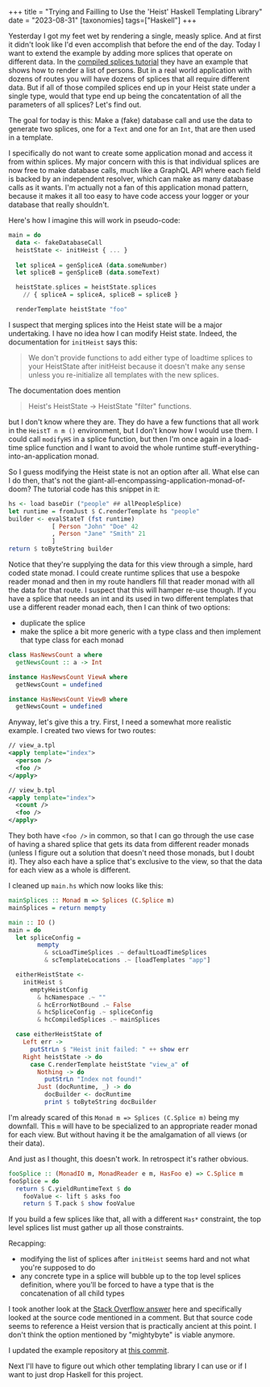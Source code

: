 +++
title = "Trying and Failling to Use the 'Heist' Haskell Templating Library"
date = "2023-08-31"
[taxonomies]
tags=["Haskell"]
+++

Yesterday I got my feet wet by rendering a single, measly splice. And at first it didn't look like I'd even accomplish that before the end of the day. Today I want to extend the example by adding more splices that operate on different data. In the [compiled splices tutorial](http://snapframework.com/docs/tutorials/compiled-splices) they have an example that shows how to render a list of persons. But in a real world application with dozens of routes you will have dozens of splices that all require different data. But if all of those compiled splices end up in your Heist state under a single type, would that type end up being the concatentation of all the parameters of all splices? Let's find out.

The goal for today is this: Make a (fake) database call and use the data to generate two splices, one for a `Text` and one for an `Int`, that are then used in a template.

I specifically do not want to create some application monad and access it from within splices. My major concern with this is that individual splices are now free to make database calls, much like a GraphQL API where each field is backed by an independent resolver, which can make as many database calls as it wants. I'm actually not a fan of this application monad pattern, because it makes it all too easy to have code access your logger or your database that really shouldn't.

Here's how I imagine this will work in pseudo-code:

```haskell
main = do
  data <- fakeDatabaseCall
  heistState <- initHeist { ... }
  
  let spliceA = genSpliceA (data.someNumber)
  let spliceB = genSpliceB (data.someText)

  heistState.splices = heistState.splices
    // { spliceA = spliceA, spliceB = spliceB }

  renderTemplate heistState "foo"
```

I suspect that merging splices into the Heist state will be a major undertaking. I have no idea how I can modify Heist state. Indeed, the documentation for `initHeist` says this:
> We don't provide functions to add either type of loadtime splices to your HeistState after initHeist because it doesn't make any sense unless you re-initialize all templates with the new splices.

The documentation does mention
>  Heist's HeistState -> HeistState "filter" functions. 

but I don't know where they are. They do have a few functions that all work in the `HeistT n m ()` environment, but I don't know how I would use them. I could call `modifyHS` in a splice function, but then I'm once again in a load-time splice function and I want to avoid the whole runtime stuff-everything-into-an-application monad.

So I guess modifying the Heist state is not an option after all. What else can I do then, that's not the giant-all-encompassing-application-monad-of-doom? The tutorial code has this snippet in it:

```haskell
hs <- load baseDir ("people" ## allPeopleSplice)
let runtime = fromJust $ C.renderTemplate hs "people"
builder <- evalStateT (fst runtime)
            [ Person "John" "Doe" 42
            , Person "Jane" "Smith" 21
            ]
return $ toByteString builder
```

Notice that they're supplying the data for this view through a simple, hard coded state monad. I could create runtime splices that use a bespoke reader monad and then in my route handlers fill that reader monad with all the data for that route. I suspect that this will hamper re-use though. If you have a splice that needs an int and its used in two different templates that use a different reader monad each, then I can think of two options:
- duplicate the splice
- make the splice a bit more generic with a type class and then implement that type class for each monad

```haskell
class HasNewsCount a where
  getNewsCount :: a -> Int

instance HasNewsCount ViewA where
  getNewsCount = undefined

instance HasNewsCount ViewB where
  getNewsCount = undefined
```

Anyway, let's give this a try. First, I need a somewhat more realistic example. I created two views for two routes:

```xml
// view_a.tpl
<apply template="index">
  <person />
  <foo />
</apply>

// view_b.tpl
<apply template="index">
  <count />
  <foo />
</apply>
```

They both have `<foo />` in common, so that I can go through the use case of having a shared splice that gets its data from different reader monads (unless I figure out a solution that doesn't need those monads, but I doubt it). They also each have a splice that's exclusive to the view, so that the data for each view as a whole is different.

I cleaned up `main.hs` which now looks like this:

```haskell
mainSplices :: Monad m => Splices (C.Splice m)
mainSplices = return mempty

main :: IO ()
main = do
  let spliceConfig =
        mempty
          & scLoadTimeSplices .~ defaultLoadTimeSplices
          & scTemplateLocations .~ [loadTemplates "app"]

  eitherHeistState <-
    initHeist $
      emptyHeistConfig
        & hcNamespace .~ ""
        & hcErrorNotBound .~ False
        & hcSpliceConfig .~ spliceConfig
        & hcCompiledSplices .~ mainSplices

  case eitherHeistState of
    Left err ->
      putStrLn $ "Heist init failed: " ++ show err
    Right heistState -> do
      case C.renderTemplate heistState "view_a" of
        Nothing -> do
          putStrLn "Index not found!"
        Just (docRuntime, _) -> do
          docBuilder <- docRuntime
          print $ toByteString docBuilder
```

I'm already scared of this `Monad m => Splices (C.Splice m)` being my downfall. This `m` will have to be specialized to an appropriate reader monad for each view. But without having it be the amalgamation of all views (or their data).

And just as I thought, this doesn't work. In retrospect it's rather obvious.

```haskell
fooSplice :: (MonadIO m, MonadReader e m, HasFoo e) => C.Splice m
fooSplice = do
  return $ C.yieldRuntimeText $ do
    fooValue <- lift $ asks foo
    return $ T.pack $ show fooValue
```

If you build a few splices like that, all with a different `Has*` constraint, the top level splices list must gather up all those constraints.

Recapping:
- modifying the list of splices after `initHeist` seems hard and not what you're supposed to do
- any concrete type in a splice will bubble up to the top level splices definition, where you'll be forced to have a type that is the concatenation of all child types

I took another look at the [Stack Overflow answer](https://stackoverflow.com/questions/8023191/using-values-not-from-the-application-monad-with-heist-templates) here and specifically looked at the source code mentioned in a comment. But that source code seems to reference a Heist version that is practically ancient at this point. I don't think the option mentioned by "mightybyte" is viable anymore.

I updated the example repository at [this commit](https://github.com/cideM/heist_getting_started/tree/498e072a9aab8f06b1d7a3f4601e5062198e1b57).

Next I'll have to figure out which other templating library I can use or if I want to just drop Haskell for this project.
